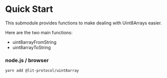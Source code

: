 # Quick Start

This submodule provides functions to make dealing with Uint8Arrays easier.

Here are the two main functions:

- uint8arrayFromString
- uint8arrayToString

### node.js / browser

```
yarn add @lit-protocol/uint8array
```

